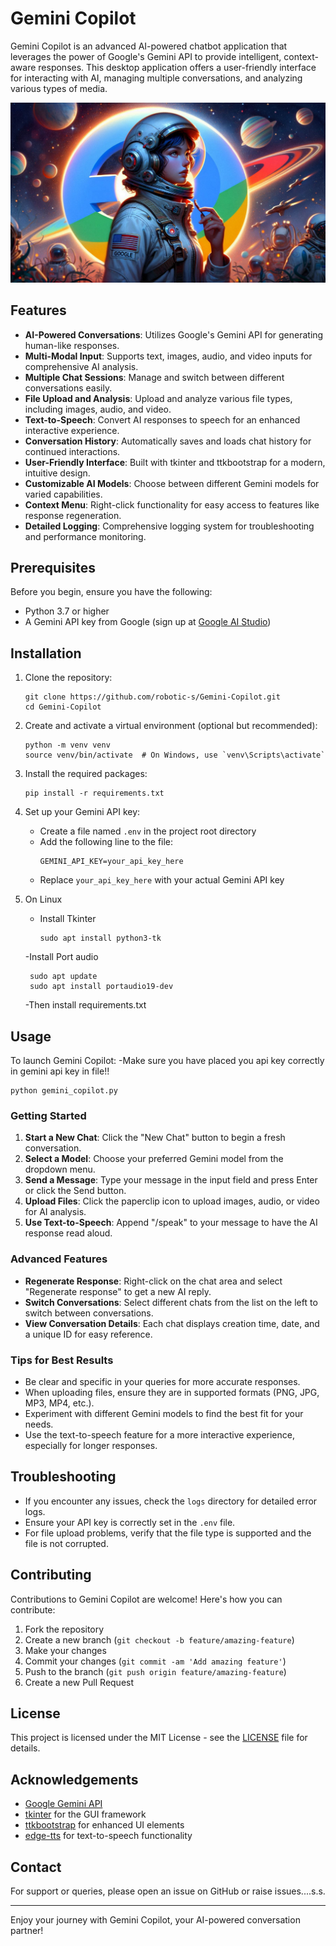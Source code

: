 # Gemini Copilot

Gemini Copilot is an advanced AI-powered chatbot application that leverages the power of Google's Gemini API to provide intelligent, context-aware responses. This desktop application offers a user-friendly interface for interacting with AI, managing multiple conversations, and analyzing various types of media.

![Gemini Copilot Screenshot](logo.png)

## Features

- **AI-Powered Conversations**: Utilizes Google's Gemini API for generating human-like responses.
- **Multi-Modal Input**: Supports text, images, audio, and video inputs for comprehensive AI analysis.
- **Multiple Chat Sessions**: Manage and switch between different conversations easily.
- **File Upload and Analysis**: Upload and analyze various file types, including images, audio, and video.
- **Text-to-Speech**: Convert AI responses to speech for an enhanced interactive experience.
- **Conversation History**: Automatically saves and loads chat history for continued interactions.
- **User-Friendly Interface**: Built with tkinter and ttkbootstrap for a modern, intuitive design.
- **Customizable AI Models**: Choose between different Gemini models for varied capabilities.
- **Context Menu**: Right-click functionality for easy access to features like response regeneration.
- **Detailed Logging**: Comprehensive logging system for troubleshooting and performance monitoring.

## Prerequisites

Before you begin, ensure you have the following:

- Python 3.7 or higher
- A Gemini API key from Google (sign up at [Google AI Studio](https://makersuite.google.com/app/apikey))

## Installation

1. Clone the repository:
   ```
   git clone https://github.com/robotic-s/Gemini-Copilot.git
   cd Gemini-Copilot
   ```

2. Create and activate a virtual environment (optional but recommended):
   ```
   python -m venv venv
   source venv/bin/activate  # On Windows, use `venv\Scripts\activate`
   ```

3. Install the required packages:
   ```
   pip install -r requirements.txt
   ```

4. Set up your Gemini API key:
   - Create a file named `.env` in the project root directory
   - Add the following line to the file:
     ```
     GEMINI_API_KEY=your_api_key_here
     ```
   - Replace `your_api_key_here` with your actual Gemini API key
5. On Linux
   - Install Tkinter
     ```
     sudo apt install python3-tk
     ```
   -Install Port audio
     ```
      sudo apt update
      sudo apt install portaudio19-dev

     ```
   -Then install requirements.txt

## Usage

To launch Gemini Copilot:
-Make sure you have placed you api key correctly in gemini api key in file!!

```
python gemini_copilot.py
```

### Getting Started

1. **Start a New Chat**: Click the "New Chat" button to begin a fresh conversation.
2. **Select a Model**: Choose your preferred Gemini model from the dropdown menu.
3. **Send a Message**: Type your message in the input field and press Enter or click the Send button.
4. **Upload Files**: Click the paperclip icon to upload images, audio, or video for AI analysis.
5. **Use Text-to-Speech**: Append "/speak" to your message to have the AI response read aloud.

### Advanced Features

- **Regenerate Response**: Right-click on the chat area and select "Regenerate response" to get a new AI reply.
- **Switch Conversations**: Select different chats from the list on the left to switch between conversations.
- **View Conversation Details**: Each chat displays creation time, date, and a unique ID for easy reference.

### Tips for Best Results

- Be clear and specific in your queries for more accurate responses.
- When uploading files, ensure they are in supported formats (PNG, JPG, MP3, MP4, etc.).
- Experiment with different Gemini models to find the best fit for your needs.
- Use the text-to-speech feature for a more interactive experience, especially for longer responses.

## Troubleshooting

- If you encounter any issues, check the `logs` directory for detailed error logs.
- Ensure your API key is correctly set in the `.env` file.
- For file upload problems, verify that the file type is supported and the file is not corrupted.

## Contributing

Contributions to Gemini Copilot are welcome! Here's how you can contribute:

1. Fork the repository
2. Create a new branch (`git checkout -b feature/amazing-feature`)
3. Make your changes
4. Commit your changes (`git commit -am 'Add amazing feature'`)
5. Push to the branch (`git push origin feature/amazing-feature`)
6. Create a new Pull Request


## License

This project is licensed under the MIT License - see the [LICENSE](LICENSE) file for details.

## Acknowledgements

- [Google Gemini API](https://ai.google.dev/)
- [tkinter](https://docs.python.org/3/library/tkinter.html) for the GUI framework
- [ttkbootstrap](https://ttkbootstrap.readthedocs.io/) for enhanced UI elements
- [edge-tts](https://github.com/rany2/edge-tts) for text-to-speech functionality

## Contact

For support or queries, please open an issue on GitHub or raise issues....s.s.

---

Enjoy your journey with Gemini Copilot, your AI-powered conversation partner!
